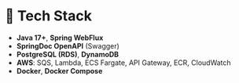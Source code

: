 # 🧰 Tech Stack

- **Java 17+**, **Spring WebFlux**
- **SpringDoc OpenAPI** (Swagger)
- **PostgreSQL (RDS)**, **DynamoDB**
- **AWS**: SQS, Lambda, ECS Fargate, API Gateway, ECR, CloudWatch
- **Docker**, **Docker Compose**
